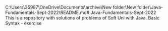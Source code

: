 C:\Users\35987\OneDrive\Documents\archive\New folder\New folder\Java-Fundamentals-Sept-2022\README.md# Java-Fundamentals-Sept-2022
This is a repository with solutions of problems of Soft Uni with Java.
Basic Syntax - exercise

